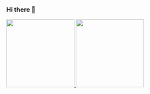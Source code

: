 ### Hi there 👋

 <div>
  <a href="https://github.com/JonathanBrant">
  <img height="180em" src="https://github-readme-stats.vercel.app/api?username=JonathanBrant&show_icons=true&theme=dracula&include_all_commits=true&count_private=true"/>
  <img height="180em" src="https://github-readme-stats.vercel.app/api/top-langs/?username=JonathanBrant&layout=compact&langs_count=7&theme=dracula"/>
</div>

<!--
**JonathanBrant/JonathanBrant** is a ✨ _special_ ✨ repository because its `README.md` (this file) appears on your GitHub profile.

Here are some ideas to get you started:

- 🔭 I’m currently working on ...
- 🌱 I’m currently learning ...
- 👯 I’m looking to collaborate on ...
- 🤔 I’m looking for help with ...
- 💬 Ask me about ...
- 📫 How to reach me: ...
- 😄 Pronouns: ...
- ⚡ Fun fact: ...
-->
